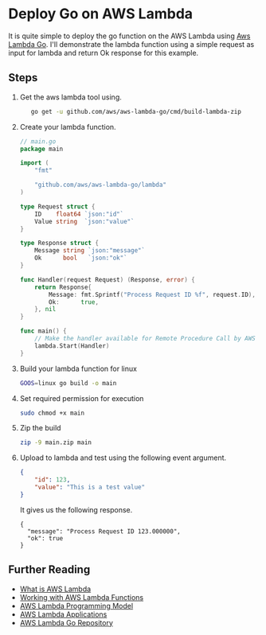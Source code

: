 # Deploy Go on AWS Lambda

It is quite simple to deploy the go function on the AWS Lambda using [Aws Lambda Go](https://github.com/aws/aws-lambda-go). I'll demonstrate the lambda function using a simple request as input for lambda and return Ok response for this example.

## Steps

1. Get the aws lambda tool using. 
    ```bash
       go get -u github.com/aws/aws-lambda-go/cmd/build-lambda-zip
    ```
    
2. Create your lambda function.

    ```go
    // main.go
    package main
    
    import (
    	"fmt"
    
    	"github.com/aws/aws-lambda-go/lambda"
    )
    
    type Request struct {
    	ID    float64 `json:"id"`
    	Value string  `json:"value"`
    }
    
    type Response struct {
    	Message string `json:"message"`
    	Ok      bool   `json:"ok"`
    }
    
    func Handler(request Request) (Response, error) {
    	return Response{
    		Message: fmt.Sprintf("Process Request ID %f", request.ID),
    		Ok:      true,
    	}, nil
    }
    
    func main() {
    	// Make the handler available for Remote Procedure Call by AWS Lambda
    	lambda.Start(Handler)
    }
    ```

3. Build your lambda function for linux

    ```bash
    GOOS=linux go build -o main
    ```

    

4. Set required permission for execution

    ```bash
    sudo chmod +x main
    ```

5. Zip the build

    ```bash
    zip -9 main.zip main
    ```

6. Upload to lambda and test using the following event argument.

    ```json
    {
    	"id": 123,
    	"value": "This is a test value"
    }
    ```

    It gives us the following response.

    ```
    {
      "message": "Process Request ID 123.000000",
      "ok": true
    }
    ```

## Further Reading

- [What is AWS Lambda](https://docs.aws.amazon.com/lambda/latest/dg/welcome.html)
- [Working with AWS Lambda Functions](https://docs.aws.amazon.com/lambda/latest/dg/lambda-introduction-function.html)
- [AWS Lambda Programming Model](https://docs.aws.amazon.com/lambda/latest/dg/programming-model-v2.html)
- [AWS Lambda Applications](https://docs.aws.amazon.com/lambda/latest/dg/deploying-lambda-apps.html)
- [AWS Lambda Go Repository](https://github.com/aws/aws-lambda-go)